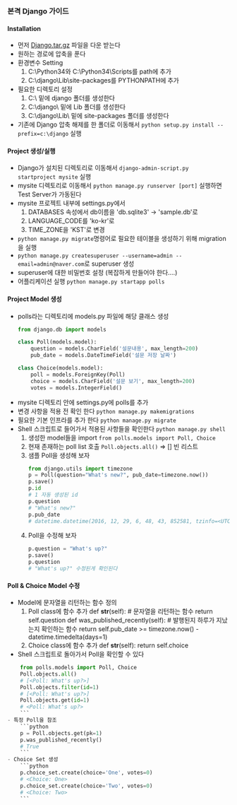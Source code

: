 ### 본격 Django 가이드
#### Installation
- 먼저 [Django.tar.gz](Django/Django-1.9.1.tar.gz) 파일을 다운 받는다
- 원하는 경로에 압축을 푼다
- 환경변수 Setting
    1. C:\Python34와 C:\Python34\Scripts를 path에 추가
    2. C:\django\Lib\site-packages를 PYTHONPATH에 추가
- 필요한 디렉토리 설정
    1. C:\ 밑에 django 폴더를 생성한다
    2. C:\django\ 밑에 Lib 폴더를 생성한다
    3. C:\django\Lib\ 밑에 site-packages 폴더를 생성한다
- 기존에 Django 압축 해제를 한 폴더로 이동해서 `python setup.py install --prefix=c:\django` 실행

#### Project 생성/실행
- Django가 설치된 디렉토리로 이동해서 `django-admin-script.py startproject mysite` 실행
- mysite 디렉토리로 이동해서 `python manage.py runserver [port]` 실행하면 Test Server가 가동된다
- mysite 프로젝트 내부에 settings.py에서
    1. DATABASES 속성에서 db이름을 'db.sqlite3' -> 'sample.db'로
    2. LANGUAGE_CODE를 'ko-kr'로
    3. TIME_ZONE을 'KST'로 변경
- `python manage.py migrate`명령어로 필요한 테이블을 생성하기 위해 migration을 실행
- `python manage.py createsuperuser --username=admin --email=admin@naver.com`로 superuser 생성
- superuser에 대한 비밀번호 설정 (복잡하게 만들어야 한다....)
- 어플리케이션 실행 `python manage.py startapp polls`

#### Project Model 생성
- polls라는 디렉토리에 models.py 파일에 해당 클래스 생성
    ```python
    from django.db import models
    
    class Poll(models.model):
        question = models.CharField('설문내용', max_length=200)
        pub_date = models.DateTimeField('설문 저장 날짜')

    class Choice(models.model):
        poll = models.ForeignKey(Poll)
        choice = models.CharField('설문 보기', max_length=200)
        votes = models.IntegerField()
    ```
- mysite 디렉토리 안에 settings.py에 polls를 추가
- 변경 사항을 적용 전 확인 한다 `python manage.py makemigrations`
- 필요한 기본 인프라를 추가 한다 `python manage.py migrate`
- Shell 스크립트로 들어가서 적용된 사항들을 확인한다 `python manage.py shell`
    1. 생성한 model들을 import `from polls.models import Poll, Choice`
    2. 현재 존재하는 poll list 호출 `Poll.objects.all()` => [] 빈 리스트
    3. 샘플 Poll을 생성해 보자
        ```python
        from django.utils import timezone
        p = Poll(question="What's new?", pub_date=timezone.now())
        p.save()
        p.id
        # 1 자동 생성된 id
        p.question
        # "What's new?"
        p.pub_date
        # datetime.datetime(2016, 12, 29, 6, 48, 43, 852581, tzinfo=<UTC>)
        ```
    4. Poll을 수정해 보자
        ```python
        p.question = "What's up?"
        p.save()
        p.question
        # "What's up?" 수정된게 확인된다
        ```

#### Poll & Choice Model 수정
- Model에 문자열을 리턴하는 함수 정의
    1. Poll class에 함수 추가
        def __str__(self): # 문자열을 리턴하는 함수
            return self.question
        def was_published_recently(self): # 발행된지 하루가 지났는지 확인하는 함수
            return self.pub_date >= timezone.now() - datetime.timedelta(days=1)
    2. Choice class에 함수 추가
        def __str__(self):
            return self.choice
- Shell 스크립트로 돌아가서 Poll을 확인할 수 있다
```python
    from polls.models import Poll, Choice
    Poll.objects.all()
    # [<Poll: What's up?>]
    Poll.objects.filter(id=1)
    # [<Poll: What's up?>]
    Poll.objects.get(id=1)
    # <Poll: What's up?>
    ```
- 특정 Poll을 참조
    ```python
    p = Poll.objects.get(pk=1)
    p.was_published_recently()
    # True
    ```
- Choice Set 생성
    ```python
    p.choice_set.create(choice='One', votes=0)
    # <Choice: One>
    p.choice_set.create(choice='Two', votes=0)
    # <Choice: Two>
    ```